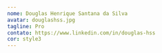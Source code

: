 ```yaml
---
nome: Douglas Henrique Santana da Silva
avatar: douglashss.jpg
tagline: Pro
contato: https://www.linkedin.com/in/douglas-hss
cor: style3
---
```

